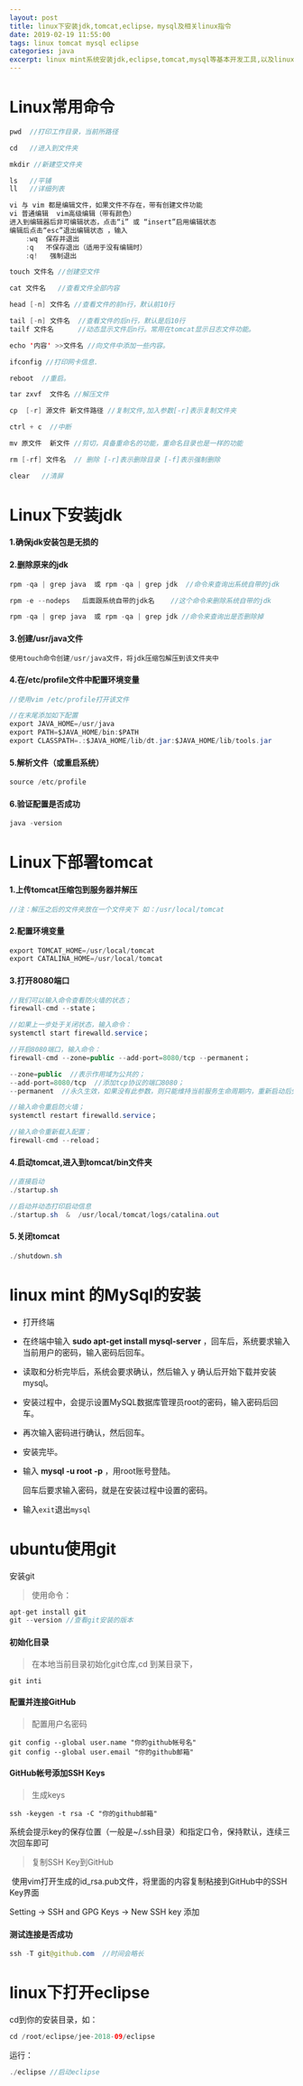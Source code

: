 ```yaml
---
layout: post
title: linux下安装jdk,tomcat,eclipse，mysql及相关linux指令
date: 2019-02-19 11:55:00
tags: linux tomcat mysql eclipse
categories: java
excerpt: linux mint系统安装jdk,eclipse,tomcat,mysql等基本开发工具,以及linux下如何安装使用git，如何打开eclipse
---
```


# Linux常用命令

```java 
pwd  //打印工作目录，当前所路径
```

```java
cd   //进入到文件夹
```

```java
mkdir //新建空文件夹
```

```java
ls   //平铺  
ll   //详细列表
```

```java
vi 与 vim 都是编辑文件，如果文件不存在，带有创建文件功能
vi 普通编辑  vim高级编辑（带有颜色）
进入到编辑器后非可编辑状态，点击“i” 或 “insert”启用编辑状态
编辑后点击“esc”退出编辑状态 ，输入
	:wq  保存并退出
	:q   不保存退出（适用于没有编辑时）
	:q!   强制退出
```

```java
touch 文件名 //创建空文件
```

```java
cat 文件名   //查看文件全部内容
```

```java
head [-n] 文件名 //查看文件的前n行，默认前10行
```

```java
tail [-n] 文件名  //查看文件的后n行，默认是后10行
tailf 文件名      //动态显示文件后n行。常用在tomcat显示日志文件功能。
```

```java
echo '内容' >>文件名 //向文件中添加一些内容。
```

```java
ifconfig //打印网卡信息.
```

```java
reboot  //重启。
```

```java
tar zxvf  文件名 //解压文件
```

```java
cp  [-r] 源文件 新文件路径 //复制文件,加入参数[-r]表示复制文件夹
```

```java
ctrl + c  //中断
```

```java
mv 原文件  新文件 //剪切，具备重命名的功能，重命名目录也是一样的功能
```

```java
rm [-rf] 文件名  // 删除 [-r]表示删除目录 [-f]表示强制删除
```

```java
clear   //清屏
```

# Linux下安装jdk

#### 1.确保jdk安装包是无损的

#### 2.删除原来的jdk

```java
rpm -qa | grep java  或 rpm -qa | grep jdk  //命令来查询出系统自带的jdk
```

```java
rpm -e --nodeps   后面跟系统自带的jdk名    //这个命令来删除系统自带的jdk
```

```java
rpm -qa | grep java  或 rpm -qa | grep jdk //命令来查询出是否删除掉
```

#### 3.创建/usr/java文件

```java
使用touch命令创建/usr/java文件，将jdk压缩包解压到该文件夹中
```

#### 4.在/etc/profile文件中配置环境变量

```java
//使用vim /etc/profile打开该文件
```

```java
//在末尾添加如下配置
export JAVA_HOME=/usr/java
export PATH=$JAVA_HOME/bin:$PATH
export CLASSPATH=.:$JAVA_HOME/lib/dt.jar:$JAVA_HOME/lib/tools.jar
```

#### 5.解析文件（或重启系统）

```java
source /etc/profile
```

#### 6.验证配置是否成功

```java
java -version
```



# Linux下部署tomcat

#### 1.上传tomcat压缩包到服务器并解压

```java
//注：解压之后的文件夹放在一个文件夹下 如：/usr/local/tomcat
```

#### 2.配置环境变量

```java
export TOMCAT_HOME=/usr/local/tomcat
export CATALINA_HOME=/usr/local/tomcat
```

#### 3.打开8080端口

```java
//我们可以输入命令查看防火墙的状态；
firewall-cmd --state；
```

```java
//如果上一步处于关闭状态，输入命令：
systemctl start firewalld.service；
```

```java
//开启8080端口，输入命令：
firewall-cmd --zone=public --add-port=8080/tcp --permanent；

--zone=public  //表示作用域为公共的；
--add-port=8080/tcp  //添加tcp协议的端口8080；
--permanent  //永久生效，如果没有此参数，则只能维持当前服务生命周期内，重新启动后失效；
```

```java
//输入命令重启防火墙；
systemctl restart firewalld.service；
```

```java
//输入命令重新载入配置；
firewall-cmd --reload；
```

#### 4.启动tomcat,进入到tomcat/bin文件夹

```java
//直接启动
./startup.sh
```

```java
//启动并动态打印启动信息
./startup.sh  &  /usr/local/tomcat/logs/catalina.out
```

#### 5.关闭tomcat

```java
./shutdown.sh
```

# linux mint 的MySql的安装

- 打开终端

- 在终端中输入 **sudo apt-get install mysql-server** ，回车后，系统要求输入当前用户的密码，输入密码后回车。

- 读取和分析完毕后，系统会要求确认，然后输入 y 确认后开始下载并安装mysql。

- 安装过程中，会提示设置MySQL数据库管理员root的密码，输入密码后回车。

- 再次输入密码进行确认，然后回车。

- 安装完毕。

- 输入 **mysql -u root -p** ，用root账号登陆。

  回车后要求输入密码，就是在安装过程中设置的密码。

- 输入`exit`退出`mysql`

# ubuntu使用git

安装git

> 使用命令：

```java
apt-get install git 
git --version //查看git安装的版本
```

#### 初始化目录

> 在本地当前目录初始化git仓库,cd 到某目录下，

```
git inti
```

#### 配置并连接GitHub

> 配置用户名密码

```
git config --global user.name "你的github帐号名"
git config --global user.email "你的github邮箱"
```

#### GitHub帐号添加SSH Keys

> 生成keys

```
ssh -keygen -t rsa -C "你的github邮箱"
```

​	系统会提示key的保存位置（一般是~/.ssh目录）和指定口令，保持默认，连续三次回车即可

> 复制SSH Key到GitHub

​	使用vim打开生成的id_rsa.pub文件，将里面的内容复制粘接到GitHub中的SSH Key界面

Setting -> SSH and GPG Keys -> New SSH key 添加

#### 测试连接是否成功

```java
ssh -T git@github.com  //时间会略长
```

# linux下打开eclipse

cd到你的安装目录，如：

```java
cd /root/eclipse/jee-2018-09/eclipse
```

运行：

```java
./eclipse //启动eclipse
```


